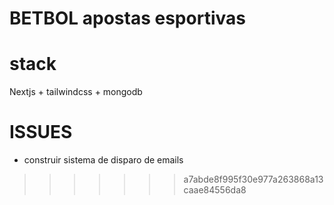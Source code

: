 # BETBOL apostas esportivas

# stack
Nextjs + tailwindcss + mongodb

# ISSUES

- construir sistema de disparo de emails

>>>>>>> a7abde8f995f30e977a263868a13caae84556da8